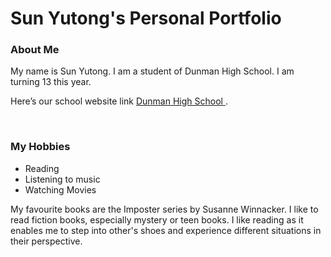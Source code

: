 
<!DOCTYPE html>
<html>
<body>
<h1>Sun Yutong's Personal Portfolio</h1>
<h3>
  About Me
</h3>
<p>
My name is Sun Yutong. I am a student of Dunman High School. I am turning 13 this year. </p>
<p>
Here’s our school website link <a href ="www.dhs.sg"> Dunman High School  </a>. </p>
<br>
<h3>My Hobbies</h3> 
<ul>
<li>Reading</li>
<li>Listening to music</li>
<li>Watching Movies</li>
</ul>
<p>
My favourite books are the Imposter series by Susanne Winnacker. I like to read fiction books, especially mystery or teen books. I like reading as it enables me to step into other's shoes and experience different situations in their perspective.
</body>
</html>
